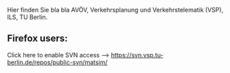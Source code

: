 Hier finden Sie bla bla AVÖV, Verkehrsplanung und Verkehrstelematik (VSP), ILS, TU Berlin.

## Firefox users:

Click here to enable SVN access --> https://svn.vsp.tu-berlin.de/repos/public-svn/matsim/
